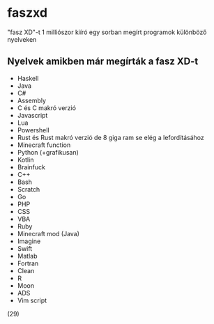 # faszxd
"fasz XD"-t 1 milliószor kiíró egy sorban megírt programok különböző nyelveken

## Nyelvek amikben már megírták a fasz XD-t

- Haskell
- Java
- C#
- Assembly
- C és C makró verzió
- Javascript
- Lua
- Powershell
- Rust és Rust makró verzió de 8 giga ram se elég a lefordításához
- Minecraft function
- Python (+grafikusan)
- Kotlin
- Brainfuck
- C++
- Bash
- Scratch
- Go
- PHP
- CSS
- VBA
- Ruby
- Minecraft mod (Java)
- Imagine
- Swift
- Matlab
- Fortran
- Clean
- R
- Moon
- ADS
- Vim script

(29)
